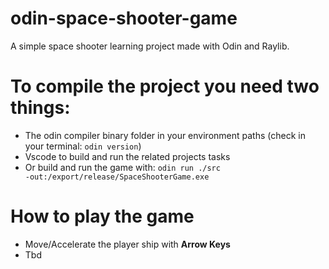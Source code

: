 # odin-space-shooter-game
A simple space shooter learning project made with Odin and Raylib.

# To compile the project you need two things:
- The odin compiler binary folder in your environment paths (check in your terminal: <code>odin version</code>)
- Vscode to build and run the related projects tasks
- Or build and run the game with: <code>odin run ./src -out:/export/release/SpaceShooterGame.exe</code>

# How to play the game
- Move/Accelerate the player ship with **Arrow Keys**
- Tbd
